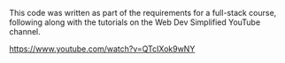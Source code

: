 This code was written as part of the requirements for a full-stack course,
following along with the tutorials on the Web Dev Simplified YouTube channel.

https://www.youtube.com/watch?v=QTcIXok9wNY
